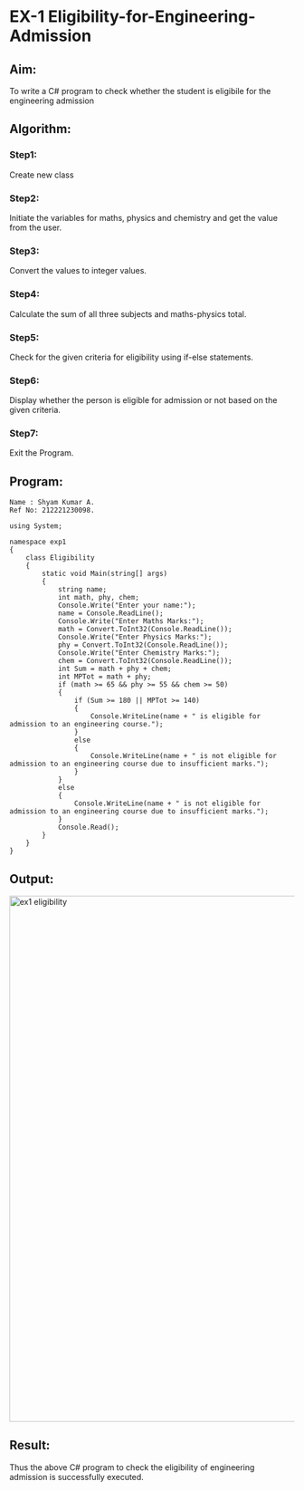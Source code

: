 # EX-1 Eligibility-for-Engineering-Admission
## Aim:
To write a C# program to check whether the student is eligibile for the engineering admission
## Algorithm:
### Step1: 
Create new class
### Step2: 
Initiate the variables for maths, physics and chemistry and get the value from the user.
### Step3:
Convert the values to integer values.
### Step4:
Calculate the sum of all three subjects and maths-physics total.
### Step5:
Check for the given criteria for eligibility using if-else statements.
### Step6:
Display whether the person is eligible for admission or not based on the given criteria.
### Step7:
Exit the Program.
## Program:
```
Name : Shyam Kumar A.
Ref No: 212221230098.
```

```
using System;

namespace exp1
{
    class Eligibility
    {
        static void Main(string[] args)
        {
            string name;
            int math, phy, chem;
            Console.Write("Enter your name:");
            name = Console.ReadLine();
            Console.Write("Enter Maths Marks:");
            math = Convert.ToInt32(Console.ReadLine());
            Console.Write("Enter Physics Marks:");
            phy = Convert.ToInt32(Console.ReadLine());
            Console.Write("Enter Chemistry Marks:");
            chem = Convert.ToInt32(Console.ReadLine());
            int Sum = math + phy + chem;
            int MPTot = math + phy;
            if (math >= 65 && phy >= 55 && chem >= 50)
            {
                if (Sum >= 180 || MPTot >= 140)
                {
                    Console.WriteLine(name + " is eligible for admission to an engineering course.");
                }
                else
                {
                    Console.WriteLine(name + " is not eligible for admission to an engineering course due to insufficient marks.");
                }
            }
            else
            {
                Console.WriteLine(name + " is not eligible for admission to an engineering course due to insufficient marks.");
            }
            Console.Read();
        }
    }
}

```
## Output:

<img width="929" alt="ex1 eligibility" src="https://github.com/JayanthYadav123/Eligibility-for-Engineering-Admission/assets/94836154/c39b409f-c022-40d6-8e50-fc4bcddcd5ca">

## Result:
Thus the above C# program to check the eligibility of engineering admission is successfully executed.

